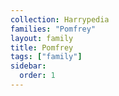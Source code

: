 ```yaml
---
collection: Harrypedia
families: "Pomfrey"
layout: family
title: Pomfrey
tags: ["family"]
sidebar:
  order: 1
---
```

